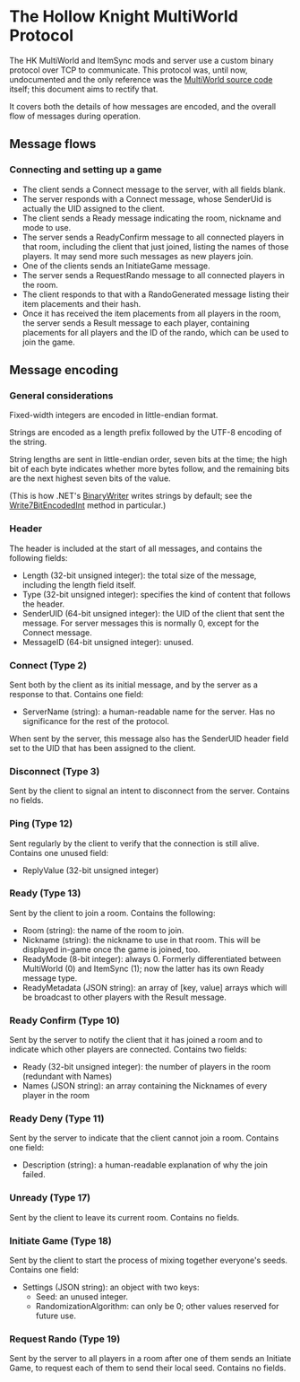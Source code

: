 # The Hollow Knight MultiWorld Protocol

The HK MultiWorld and ItemSync mods and server use a custom binary protocol over
TCP to communicate.
This protocol was, until now, undocumented and the only reference was the
[MultiWorld source code][mwsrc] itself; this document aims to rectify that.

It covers both the details of how messages are encoded, and the overall flow of
messages during operation.

[mwsrc]: https://github.com/Shadudev/HollowKnight.MultiWorld/

## Message flows

### Connecting and setting up a game

- The client sends a Connect message to the server, with all fields blank.
- The server responds with a Connect message, whose SenderUid is actually the UID assigned to the client.
- The client sends a Ready message indicating the room, nickname and mode to use.
- The server sends a ReadyConfirm message to all connected players in that room,
  including the client that just joined, listing the names of those players.
  It may send more such messages as new players join.
- One of the clients sends an InitiateGame message.
- The server sends a RequestRando message to all connected players in the room.
- The client responds to that with a RandoGenerated message listing their item
  placements and their hash.
- Once it has received the item placements from all players in the room,
  the server sends a Result message to each player, containing placements for
  all players and the ID of the rando, which can be used to join the game.

## Message encoding

### General considerations

Fixed-width integers are encoded in little-endian format.

Strings are encoded as a length prefix followed by the UTF-8 encoding of the
string.

String lengths are sent in little-endian order, seven bits at the time;
the high bit of each byte indicates whether more bytes follow, and the remaining
bits are the next highest seven bits of the value.

(This is how .NET's [BinaryWriter][] writes strings by default; see the [Write7BitEncodedInt][] method in particular.)

[BinaryWriter]: https://learn.microsoft.com/en-us/dotnet/api/system.io.binarywriter
[Write7BitEncodedInt]: https://learn.microsoft.com/en-us/dotnet/api/system.io.binarywriter.write7bitencodedint

### Header

The header is included at the start of all messages, and contains the following
fields:

- Length (32-bit unsigned integer): the total size of the message, including the
  length field itself.
- Type (32-bit unsigned integer): specifies the kind of content that follows the header.
- SenderUID (64-bit unsigned integer): the UID of the client that sent the
  message. For server messages this is normally 0, except for the Connect message.
- MessageID (64-bit unsigned integer): unused.

### Connect (Type 2)

Sent both by the client as its initial message, and by the server as a response
to that. Contains one field:

- ServerName (string): a human-readable name for the server. Has no significance
  for the rest of the protocol.

When sent by the server, this message also has the SenderUID header field set to
the UID that has been assigned to the client.

### Disconnect (Type 3)

Sent by the client to signal an intent to disconnect from the server. Contains
no fields.

### Ping (Type 12)

Sent regularly by the client to verify that the connection is still alive.
Contains one unused field:

- ReplyValue (32-bit unsigned integer)

### Ready (Type 13)

Sent by the client to join a room. Contains the following:

- Room (string): the name of the room to join.
- Nickname (string): the nickname to use in that room.
  This will be displayed in-game once the game is joined, too.
- ReadyMode (8-bit integer): always 0. Formerly differentiated between MultiWorld (0)
  and ItemSync (1); now the latter has its own Ready message type.
- ReadyMetadata (JSON string): an array of [key, value] arrays which will be
  broadcast to other players with the Result message.

### Ready Confirm (Type 10)

Sent by the server to notify the client that it has joined a room and to indicate which
other players are connected. Contains two fields:

- Ready (32-bit unsigned integer): the number of players in the room (redundant with Names)
- Names (JSON string): an array containing the Nicknames of every player in the room

### Ready Deny (Type 11)

Sent by the server to indicate that the client cannot join a room. Contains one field:

- Description (string): a human-readable explanation of why the join failed.

### Unready (Type 17)

Sent by the client to leave its current room. Contains no fields.

### Initiate Game (Type 18)

Sent by the client to start the process of mixing together everyone's seeds. Contains
one field:

- Settings (JSON string): an object with two keys:
  - Seed: an unused integer.
  - RandomizationAlgorithm: can only be 0; other values reserved for future use.

### Request Rando (Type 19)

Sent by the server to all players in a room after one of them sends an Initiate Game,
to request each of them to send their local seed. Contains no fields.